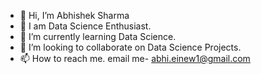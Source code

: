 - 👋 Hi, I’m Abhishek Sharma
- 👀 I am Data Science Enthusiast.
- 🌱 I’m currently learning Data Science.
- 💞️ I’m looking to collaborate on Data Science Projects.
- 📫 How to reach me. email me- abhi.einew1@gmail.com

<!---
abhiimgk/abhiimgk is a ✨ special ✨ repository because its `README.md` (this file) appears on your GitHub profile.
You can click the Preview link to take a look at your changes.
--->
